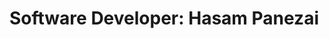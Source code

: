 <!DOCTYPE html>
<html>
<head>
</head>
<body>
<h1>Software Developer: Hasam Panezai<h1>
</body>
</html>
